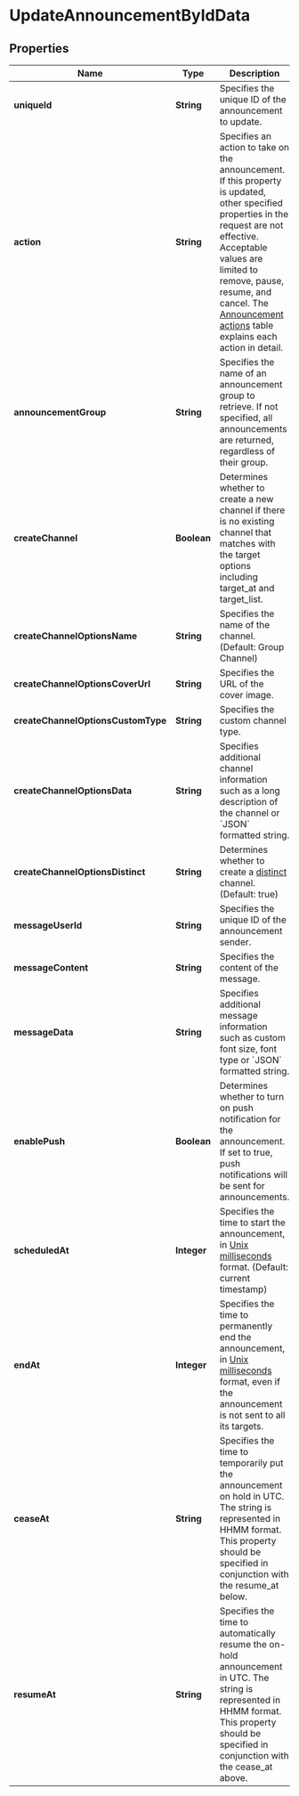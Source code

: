 

# UpdateAnnouncementByIdData


## Properties

Name | Type | Description | Notes
------------ | ------------- | ------------- | -------------
**uniqueId** | **String** | Specifies the unique ID of the announcement to update. | 
**action** | **String** | Specifies an action to take on the announcement. If this property is updated, other specified properties in the request are not effective. Acceptable values are limited to remove, pause, resume, and cancel. The [Announcement actions](#2-update-an-announcement-3-how-to-change-announcement-status) table explains each action in detail. |  [optional]
**announcementGroup** | **String** | Specifies the name of an announcement group to retrieve. If not specified, all announcements are returned, regardless of their group. |  [optional]
**createChannel** | **Boolean** | Determines whether to create a new channel if there is no existing channel that matches with the target options including target_at and target_list. |  [optional]
**createChannelOptionsName** | **String** | Specifies the name of the channel. (Default: Group Channel) |  [optional]
**createChannelOptionsCoverUrl** | **String** | Specifies the URL of the cover image. |  [optional]
**createChannelOptionsCustomType** | **String** | Specifies the custom channel type. |  [optional]
**createChannelOptionsData** | **String** | Specifies additional channel information such as a long description of the channel or &#x60;JSON&#x60; formatted string. |  [optional]
**createChannelOptionsDistinct** | **String** | Determines whether to create a [distinct](/docs/chat/v3/platform-api/guides/channel-types#2-group-channel) channel. (Default: true) |  [optional]
**messageUserId** | **String** | Specifies the unique ID of the announcement sender. |  [optional]
**messageContent** | **String** | Specifies the content of the message. |  [optional]
**messageData** | **String** | Specifies additional message information such as custom font size, font type or &#x60;JSON&#x60; formatted string. |  [optional]
**enablePush** | **Boolean** | Determines whether to turn on push notification for the announcement. If set to true, push notifications will be sent for announcements. |  [optional]
**scheduledAt** | **Integer** | Specifies the time to start the announcement, in [Unix milliseconds](/docs/chat/v3/platform-api/guides/miscellaneous#2-timestamps) format. (Default: current timestamp) |  [optional]
**endAt** | **Integer** | Specifies the time to permanently end the announcement, in [Unix milliseconds](/docs/chat/v3/platform-api/guides/miscellaneous#2-timestamps) format, even if the announcement is not sent to all its targets. |  [optional]
**ceaseAt** | **String** | Specifies the time to temporarily put the announcement on hold in UTC. The string is represented in HHMM format. This property should be specified in conjunction with the resume_at below. |  [optional]
**resumeAt** | **String** | Specifies the time to automatically resume the on-hold announcement in UTC. The string is represented in HHMM format. This property should be specified in conjunction with the cease_at above. |  [optional]



